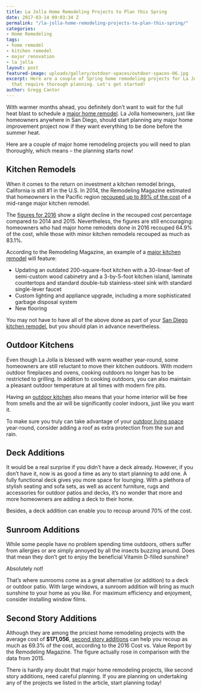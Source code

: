 ```yaml
---
title: La Jolla Home Remodeling Projects to Plan this Spring
date: 2017-03-14 09:03:34 Z
permalink: "/la-jolla-home-remodeling-projects-to-plan-this-spring/"
categories:
- Home Remodeling
tags:
- home remodel
- kitchen remodel
- major renovation
- la jolla
layout: post
featured-image: uploads/gallery/outdoor-spaces/outdoor-spaces-06.jpg
excerpt: Here are a couple of Spring home remodeling projects for La Jolla residents
  that require thorough planning. Let's get started!
author: Gregg Cantor
---
```


With warmer months ahead, you definitely don’t want to wait for the full heat blast to schedule a [major home remodel](/major-renovations). La Jolla homeowners, just like homeowners anywhere in San Diego, should start planning any major home improvement project now if they want everything to be done before the summer heat.

Here are a couple of major home remodeling projects you will need to plan thoroughly, which means – the planning starts now!

## Kitchen Remodels

When it comes to the return on investment a kitchen remodel brings, California is still #1 in the U.S. In 2014, the Remodeling Magazine estimated that homeowners in the Pacific region [recouped up to 89% of the cost](/infographic-national-averages-for-cost-and-return-on-investment) of a mid-range major kitchen remodel.

The [figures for 2016](http://www.remodeling.hw.net/cost-vs-value/2016/) show a slight decline in the recouped cost percentage compared to 2014 and 2015. Nevertheless, the figures are still encouraging: homeowners who had major home remodels done in 2016 recouped 64.9% of the cost, while those with minor kitchen remodels recouped as much as 83.1%.

According to the Remodeling Magazine, an example of a [major kitchen remodel](http://www.remodeling.hw.net/cost-vs-value/major-kitchen-remodel?y=2016) will feature:

- Updating an outdated 200-square-foot kitchen with a 30-linear-feet of semi-custom wood cabinetry and a 3-by-5-foot kitchen island, laminate countertops and standard double-tub stainless-steel sink with standard single-lever faucet
- Custom lighting and appliance upgrade, including a more sophisticated garbage disposal system
- New flooring

You may not have to have all of the above done as part of your [San Diego kitchen remodel](/san-diego-kitchen-remodeling-services), but you should plan in advance nevertheless.

## Outdoor Kitchens

Even though La Jolla is blessed with warm weather year-round, some homeowners are still reluctant to move their kitchen outdoors. With modern outdoor fireplaces and ovens, cooking outdoors no longer has to be restricted to grilling. In addition to cooking outdoors, you can also maintain a pleasant outdoor temperature at all times with modern fire pits.

Having an [outdoor kitchen](/san-diego-outdoor-kitchen-remodeling) also means that your home interior will be free from smells and the air will be significantly cooler indoors, just like you want it.

To make sure you truly can take advantage of your [outdoor living space](/san-diego-outdoor-living-space-design) year-round, consider adding a roof as extra protection from the sun and rain.

## Deck Additions

It would be a real surprise if you didn’t have a deck already. However, if you don’t have it, now is as good a time as any to start planning to add one. A fully functional deck gives you more space for lounging. With a plethora of stylish seating and sofa sets, as well as accent furniture, rugs and accessories for outdoor patios and decks, it’s no wonder that more and more homeowners are adding a deck to their home.

Besides, a deck addition can enable you to recoup around 70% of the cost.

## Sunroom Additions

While some people have no problem spending time outdoors, others suffer from allergies or are simply annoyed by all the insects buzzing around. Does that mean they don’t get to enjoy the beneficial Vitamin D-filled sunshine?

Absolutely not!

That’s where sunrooms come as a great alternative (or addition) to a deck or outdoor patio. With large windows, a sunroom addition will bring as much sunshine to your home as you like. For maximum efficiency and enjoyment, consider installing window films.

## Second Story Additions

Although they are among the priciest home remodeling projects with the average cost of **$171,056**, [second story additions](/san-diego-second-story-addition) can help you recoup as much as 69.3% of the cost, according to the 2016 Cost vs. Value Report by the Remodeling Magazine. The figure actually rose in comparison with the data from 2015.

There is hardly any doubt that major home remodeling projects, like second story additions, need careful planning. If you are planning on undertaking any of the projects we listed in the article, start planning today!
